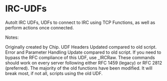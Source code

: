 IRC-UDFs
========

AutoIt IRC UDFs, UDFs to connect to IRC using TCP Functions, as well as perform actions once connected.


Notes:

  Originally created by Chip.
  UDF Headers Updated compared to old script.
  Error and Parameter Handling Update compared to old script.
  If you need to bypass the RFC compliance of this UDF, use _IRCRaw.
  These commands should work on every server following either RFC 1459 (legacy) or RFC 2812 (preferred).
  The majority of the old functions have been modified. It will break most, if not all, scripts using the old UDF.

